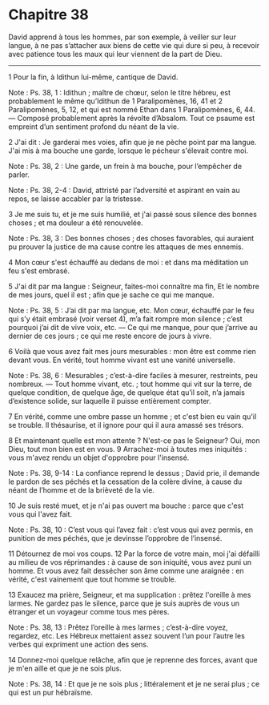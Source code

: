 # Chapitre 38

David apprend à tous les hommes, par son exemple, à veiller sur leur langue, à ne pas s’attacher aux biens de cette vie qui dure si peu, à recevoir avec patience tous les maux qui leur viennent de la part de Dieu.

***

1 Pour la fin, à Idithun lui-même, cantique de David.

<span class="bible-note">Note : </span> Ps. 38, 1 : Idithun ; maître de chœur, selon le titre hébreu, est probablement le même qu’Idithun de 1 Paralipomènes, 16, 41 et 2 Paralipomènes, 5, 12, et qui est nommé Ethan dans 1 Paralipomènes, 6, 44. ― Composé probablement après la révolte d’Absalom. Tout ce psaume est empreint d’un sentiment profond du néant de la vie.


2 J'ai dit : Je garderai mes voies, afin que je ne pèche point par ma langue. J'ai mis à ma bouche une garde, lorsque le pécheur s'élevait contre moi.

<span class="bible-note">Note : </span> Ps. 38, 2 : Une garde, un frein à ma bouche, pour l’empêcher de parler.

<span class="bible-note">Note : </span> Ps. 38, 2-4 : David, attristé par l’adversité et aspirant en vain au repos, se laisse accabler par la tristesse.

3 Je me suis tu, et je me suis humilié, et j'ai passé sous silence des bonnes choses ; et ma douleur a été renouvelée.

<span class="bible-note">Note : </span> Ps. 38, 3 : Des bonnes choses ; des choses favorables, qui auraient pu prouver la justice de ma cause contre les attaques de mes ennemis.

4 Mon cœur s'est échauffé au dedans de moi : et dans ma méditation un feu s'est embrasé.


5 J'ai dit par ma langue : Seigneur, faites-moi connaître ma fin, Et le nombre de mes jours, quel il est ; afin que je sache ce qui me manque.

<span class="bible-note">Note : </span> Ps. 38, 5 : J’ai dit par ma langue, etc. Mon cœur, échauffé par le feu qui s’y était embrasé (voir verset 4), m’a fait rompre mon silence ; c’est pourquoi j’ai dit de vive voix, etc. ― Ce qui me manque, pour que j’arrive au dernier de ces jours ; ce qui me reste encore de jours à vivre.

6 Voilà que vous avez fait mes jours mesurables : mon être est comme rien devant vous. En vérité, tout homme vivant est une vanité universelle.

<span class="bible-note">Note : </span> Ps. 38, 6 : Mesurables ; c’est-à-dire faciles à mesurer, restreints, peu nombreux. ― Tout homme vivant, etc. ; tout homme qui vit sur la terre, de quelque condition, de quelque âge, de quelque état qu’il soit, n’a jamais d’existence solide, sur laquelle il puisse entièrement compter.

7 En vérité, comme une ombre passe un homme ; et c'est bien eu vain qu'il se trouble. Il thésaurise, et il ignore pour qui il aura amassé ses trésors.


8 Et maintenant quelle est mon attente ? N'est-ce pas le Seigneur? Oui, mon Dieu, tout mon bien est en vous. 9 Arrachez-moi à toutes mes iniquités : vous m'avez rendu un objet d'opprobre pour l'insensé.

<span class="bible-note">Note : </span> Ps. 38, 9-14 : La confiance reprend le dessus ; David prie, il demande le pardon de ses péchés et la cessation de la colère divine, à cause du néant de l’homme et de la brièveté de la vie.

10 Je suis resté muet, et je n'ai pas ouvert ma bouche : parce que c'est vous qui l'avez fait.

<span class="bible-note">Note : </span> Ps. 38, 10 : C’est vous qui l’avez fait : c’est vous qui avez permis, en punition de mes péchés, que je devinsse l’opprobre de l’insensé.

11 Détournez de moi vos coups. 12 Par la force de votre main, moi j'ai défailli au milieu de vos réprimandes : à cause de son iniquité, vous avez puni un homme. Et vous avez fait dessécher son âme comme une araignée : en vérité, c'est vainement que tout homme se trouble.


13 Exaucez ma prière, Seigneur, et ma supplication : prêtez l'oreille à mes larmes. Ne gardez pas le silence, parce que je suis auprès de vous un étranger et un voyageur comme tous mes pères.

<span class="bible-note">Note : </span> Ps. 38, 13 : Prêtez l’oreille à mes larmes ; c’est-à-dire voyez, regardez, etc. Les Hébreux mettaient assez souvent l’un pour l’autre les verbes qui expriment une action des sens.

14 Donnez-moi quelque relâche, afin que je reprenne des forces, avant que je m'en aille et que je ne sois plus.

<span class="bible-note">Note : </span> Ps. 38, 14 : Et que je ne sois plus ; littéralement et je ne serai plus ; ce qui est un pur hébraïsme.

